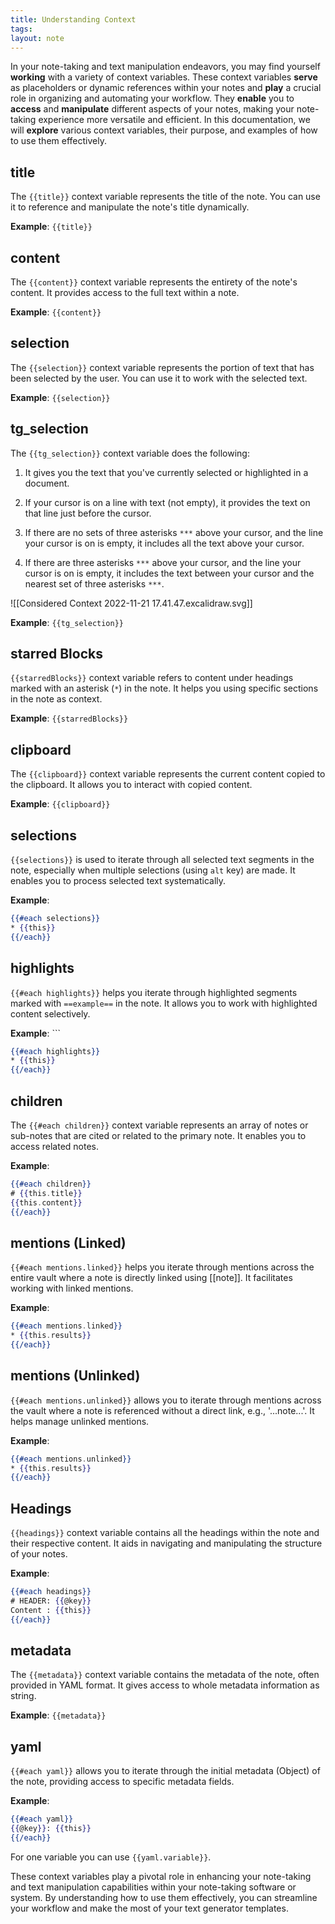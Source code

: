 ```yaml
---
title: Understanding Context
tags: 
layout: note 
---
```

In your note-taking and text manipulation endeavors, you may find yourself **working** with a variety of context variables. These context variables **serve** as placeholders or dynamic references within your notes and **play** a crucial role in organizing and automating your workflow. They **enable** you to **access** and **manipulate** different aspects of your notes, making your note-taking experience more versatile and efficient. In this documentation, we will **explore** various context variables, their purpose, and examples of how to use them effectively.

## title
The `{{title}}` context variable represents the title of the note. You can use it to reference and manipulate the note's title dynamically.

**Example**: `{{title}}`

## content
The `{{content}}` context variable represents the entirety of the note's content. It provides access to the full text within a note.

**Example**: `{{content}}`

## selection
The `{{selection}}` context variable represents the portion of text that has been selected by the user. You can use it to work with the selected text.

**Example**: `{{selection}}`

## tg_selection

The `{{tg_selection}}` context variable does the following:

1. It gives you the text that you've currently selected or highlighted in a document.
    
2. If your cursor is on a line with text (not empty), it provides the text on that line just before the cursor.
    
3. If there are no sets of three asterisks `***` above your cursor, and the line your cursor is on is empty, it includes all the text above your cursor.
    
4. If there are three asterisks `***` above your cursor, and the line your cursor is on is empty, it includes the text between your cursor and the nearest set of three asterisks `***`.



![[Considered Context 2022-11-21 17.41.47.excalidraw.svg]]


**Example**: `{{tg_selection}}`

## starred Blocks
`{{starredBlocks}}` context variable refers to content under headings marked with an asterisk (`*`) in the note. It helps you using specific sections in the note as context.

**Example**: `{{starredBlocks}}`

## clipboard
The `{{clipboard}}` context variable represents the current content copied to the clipboard. It allows you to interact with copied content.

**Example**: `{{clipboard}}`

## selections
`{{selections}}` is used to iterate through all selected text segments in the note, especially when multiple selections (using `alt` key) are made. It enables you to process selected text systematically.

**Example**: 
```handlebars 
{{#each selections}} 
* {{this}} 
{{/each}}
```

## highlights
`{{#each highlights}}` helps you iterate through highlighted segments marked with `==example==` in the note. It allows you to work with highlighted content selectively.

**Example**: ```
```handlebars
{{#each highlights}} 
* {{this}} 
{{/each}}
```

## children
The `{{#each children}}` context variable represents an array of notes or sub-notes that are cited or related to the primary note. It enables you to access related notes.

**Example**: 

```handlebars
{{#each children}} 
# {{this.title}}
{{this.content}}
{{/each}}
```

## mentions (Linked)
`{{#each mentions.linked}}` helps you iterate through mentions across the entire vault where a note is directly linked using [[note]]. It facilitates working with linked mentions.

**Example**: 
```handlebars
{{#each mentions.linked}} 
* {{this.results}} 
{{/each}}
```
## mentions (Unlinked)
`{{#each mentions.unlinked}}` allows you to iterate through mentions across the vault where a note is referenced without a direct link, e.g., '...note...'. It helps manage unlinked mentions.

**Example**: 
```handlebars
{{#each mentions.unlinked}} 
* {{this.results}} 
{{/each}}
```
## Headings
`{{headings}}` context variable contains all the headings within the note and their respective content. It aids in navigating and manipulating the structure of your notes.

**Example**: 
```handlebars
{{#each headings}}
# HEADER: {{@key}}
Content : {{this}}
{{/each}}
```

## metadata
The `{{metadata}}` context variable contains the metadata of the note, often provided in YAML format. It gives access to whole metadata information as string.

**Example**: `{{metadata}}`

## yaml
`{{#each yaml}}` allows you to iterate through the initial metadata (Object) of the note, providing access to specific metadata fields.

**Example**: 
```handlebars
{{#each yaml}}
{{@key}}: {{this}}
{{/each}}
```

For one variable you can use `{{yaml.variable}}`. 


These context variables play a pivotal role in enhancing your note-taking and text manipulation capabilities within your note-taking software or system. By understanding how to use them effectively, you can streamline your workflow and make the most of your text generator templates.